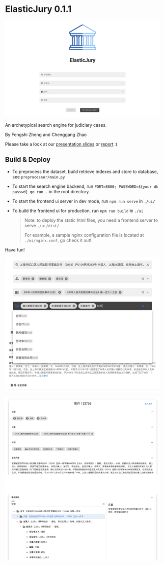 # ElasticJury 0.1.1


![image-20200601010515162](./assets/screenshot1.png)


An archetypical search engine for judiciary cases.

By Fengshi Zheng and Chenggang Zhao

Please take a look at our [presentation slides](./docs/presentation.key) or [report](./docs/report.pdf) :)

## Build & Deploy

- To preprocess the dataset, build retrieve indexes and store to database, see `preprocessor/main.py`

- To start the search engine backend, run `PORT=8000; PASSWORD=${your db passwd} go run .` in the root directory.

- To start the frontend ui server in dev mode, run `npm run serve` in `./ui/`

- To build the frontend ui for production, run `npm run build` in `./ui`
    > Note: to deploy the static html files, you need a frontend server to serve `./ui/dist/`
    > 
    > For example, a sample nginx configuration file is located at `./ui/nginx.conf`, go check it out!

Have fun!

![image-20211008144203212](assets/image-20211008144203212.png)

![image-20211008144137959](assets/image-20211008144137959.png)
